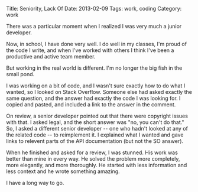 Title: Seniority, Lack Of
Date: 2013-02-09
Tags: work, coding
Category: work

There was a particular moment when I realized I was very much a junior
developer.

Now, in school, I have done very well. I do well in my classes, I'm proud of
the code I write, and when I've worked with others I think I've been a
productive and active team member.

But working in the real world is different. I'm no longer the big fish in the
small pond.

I was working on a bit of code, and I wasn't sure exactly how to do what I
wanted, so I looked on Stack Overflow. Someone else had asked exactly the
same question, and the answer had exactly the code I was looking for. I copied
and pasted, and included a link to the answer in the comment.

On review, a senior developer pointed out that there were copyright issues
with that. I asked legal, and the short answer was "no, you can't do that."
So, I asked a different senior developer -- one who hadn't looked at any of
the related code -- to reimplement it. I explained what I wanted and gave
links to relevent parts of the API documentation (but not the SO answer).

When he finished and asked for a review, I was stunned. His work was better
than mine in every way. He solved the problem more completely, more elegantly,
and more thoroughly. He started with less information and less context and he
wrote something amazing.

I have a long way to go.
